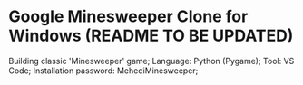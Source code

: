 # Google Minesweeper Clone for Windows (README TO BE UPDATED) 

Building classic 'Minesweeper' game;
Language: Python (Pygame);
Tool: VS Code;
Installation password: MehediMinesweeper;
